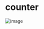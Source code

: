 # counter

![image](https://user-images.githubusercontent.com/67679146/234637675-8cfcd15b-bee1-4a0a-99c4-b6bc7513f39d.png)

